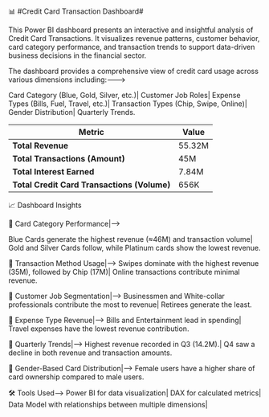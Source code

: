 📊 #Credit Card Transaction Dashboard#


This Power BI dashboard presents an interactive and insightful analysis of Credit Card Transactions. It visualizes revenue patterns, customer behavior, card category performance, and transaction trends to support data-driven business decisions in the financial sector.





The dashboard provides a comprehensive view of credit card usage across various dimensions including:--->

Card Category (Blue, Gold, Silver, etc.)|
Customer Job Roles|
Expense Types (Bills, Fuel, Travel, etc.)|
Transaction Types (Chip, Swipe, Online)|
Gender Distribution|
Quarterly Trends.



| Metric                                      | Value  |
| ------------------------------------------- | ------ |
| **Total Revenue**                           | 55.32M |
| **Total Transactions (Amount)**             | 45M    |
| **Total Interest Earned**                   | 7.84M  |
| **Total Credit Card Transactions (Volume)** | 656K   |


📈 Dashboard Insights

🔹 Card Category Performance|-->

Blue Cards generate the highest revenue (≈46M) and transaction volume|
Gold and Silver Cards follow, while Platinum cards show the lowest revenue.


🔹 Transaction Method Usage|-->
Swipes dominate with the highest revenue (35M), followed by Chip (17M)|
Online transactions contribute minimal revenue.


🔹 Customer Job Segmentation|-->
Businessmen and White-collar professionals contribute the most to revenue|
Retirees generate the least.


🔹 Expense Type Revenue|-->
Bills and Entertainment lead in spending|
Travel expenses have the lowest revenue contribution.


🔹 Quarterly Trends|-->
Highest revenue recorded in Q3 (14.2M).|
Q4 saw a decline in both revenue and transaction amounts.


🔹 Gender-Based Card Distribution|-->
Female users have a higher share of card ownership compared to male users.



🛠️ Tools Used-->
Power BI for data visualization|
DAX for calculated metrics|
Data Model with relationships between multiple dimensions|

